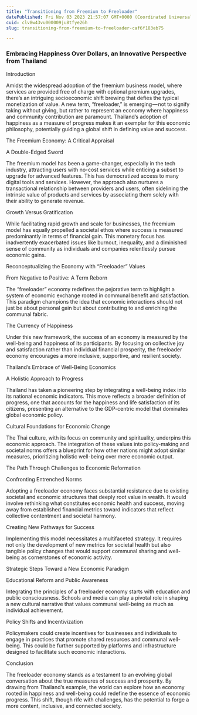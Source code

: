 ```yaml
---
title: "Transitioning from Freemium to Freeloader"
datePublished: Fri Nov 03 2023 21:57:07 GMT+0000 (Coordinated Universal Time)
cuid: clv8w43vu000009ju8tfye26h
slug: transitioning-from-freemium-to-freeloader-caf6f183eb75

---
```


### Embracing Happiness Over Dollars, an Innovative Perspective from Thailand

Introduction

Amidst the widespread adoption of the freemium business model, where services are provided free of charge with optional premium upgrades, there’s an intriguing socioeconomic shift brewing that defies the typical monetization of value. A new term, “freeloader,” is emerging — not to signify taking without giving, but rather to represent an economy where happiness and community contribution are paramount. Thailand’s adoption of happiness as a measure of progress makes it an exemplar for this economic philosophy, potentially guiding a global shift in defining value and success.

The Freemium Economy: A Critical Appraisal

A Double-Edged Sword

The freemium model has been a game-changer, especially in the tech industry, attracting users with no-cost services while enticing a subset to upgrade for advanced features. This has democratized access to many digital tools and services. However, the approach also nurtures a transactional relationship between providers and users, often sidelining the intrinsic value of products and services by associating them solely with their ability to generate revenue.

Growth Versus Gratification

While facilitating rapid growth and scale for businesses, the freemium model has equally propelled a societal ethos where success is measured predominantly in terms of financial gain. This monetary focus has inadvertently exacerbated issues like burnout, inequality, and a diminished sense of community as individuals and companies relentlessly pursue economic gains.

Reconceptualizing the Economy with “Freeloader” Values

From Negative to Positive: A Term Reborn

The “freeloader” economy redefines the pejorative term to highlight a system of economic exchange rooted in communal benefit and satisfaction. This paradigm champions the idea that economic interactions should not just be about personal gain but about contributing to and enriching the communal fabric.

The Currency of Happiness

Under this new framework, the success of an economy is measured by the well-being and happiness of its participants. By focusing on collective joy and satisfaction rather than individual financial prosperity, the freeloader economy encourages a more inclusive, supportive, and resilient society.

Thailand’s Embrace of Well-Being Economics

A Holistic Approach to Progress

Thailand has taken a pioneering step by integrating a well-being index into its national economic indicators. This move reflects a broader definition of progress, one that accounts for the happiness and life satisfaction of its citizens, presenting an alternative to the GDP-centric model that dominates global economic policy.

Cultural Foundations for Economic Change

The Thai culture, with its focus on community and spirituality, underpins this economic approach. The integration of these values into policy-making and societal norms offers a blueprint for how other nations might adopt similar measures, prioritizing holistic well-being over mere economic output.

The Path Through Challenges to Economic Reformation

Confronting Entrenched Norms

Adopting a freeloader economy faces substantial resistance due to existing societal and economic structures that deeply root value in wealth. It would involve rethinking what constitutes economic health and success, moving away from established financial metrics toward indicators that reflect collective contentment and societal harmony.

Creating New Pathways for Success

Implementing this model necessitates a multifaceted strategy. It requires not only the development of new metrics for societal health but also tangible policy changes that would support communal sharing and well-being as cornerstones of economic activity.

Strategic Steps Toward a New Economic Paradigm

Educational Reform and Public Awareness

Integrating the principles of a freeloader economy starts with education and public consciousness. Schools and media can play a pivotal role in shaping a new cultural narrative that values communal well-being as much as individual achievement.

Policy Shifts and Incentivization

Policymakers could create incentives for businesses and individuals to engage in practices that promote shared resources and communal well-being. This could be further supported by platforms and infrastructure designed to facilitate such economic interactions.

Conclusion

The freeloader economy stands as a testament to an evolving global conversation about the true measures of success and prosperity. By drawing from Thailand’s example, the world can explore how an economy rooted in happiness and well-being could redefine the essence of economic progress. This shift, though rife with challenges, has the potential to forge a more content, inclusive, and connected society.